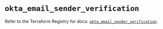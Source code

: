 # `okta_email_sender_verification`

Refer to the Terraform Registry for docs: [`okta_email_sender_verification`](https://registry.terraform.io/providers/okta/okta/4.6.3/docs/resources/email_sender_verification).
